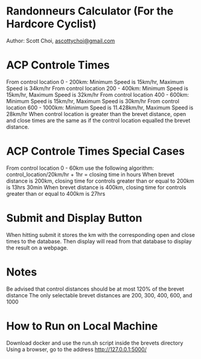 # Randonneurs Calculator (For the Hardcore Cyclist)

Author: Scott Choi, ascottychoi@gmail.com

# ACP Controle Times
From control location 0 - 200km: Minimum Speed is 15km/hr, Maximum Speed is 34km/hr 
From control location 200 - 400km: Minimum Speed is 15km/hr, Maximum Speed is 32km/hr 
From control location 400 - 600km: Minimum Speed is 15km/hr, Maximum Speed is 30km/hr 
From control location 600 - 1000km: Minimum Speed is 11.428km/hr, Maximum Speed is 28km/hr 
When control location is greater than the brevet distance, open and close times are the same as if the control location equalled the brevet distance.

# ACP Controle Times Special Cases
From control location 0 - 60km use the following algorithm: control_location/20km/hr + 1hr = closing time in hours
When brevet distance is 200km, closing time for controls greater than or equal to 200km is 13hrs 30min
When brevet distance is 400km, closing time for controls greater than or equal to 400km is 27hrs

# Submit and Display Button
When hitting submit it stores the km with the corresponding open and close times to the database. Then display will read from that database to display the result on a webpage.

# Notes
Be advised that control distances should be at most 120% of the brevet distance
The only selectable brevet distances are 200, 300, 400, 600, and 1000

# How to Run on Local Machine
Download docker and use the run.sh script inside the brevets directory
Using a browser, go to the address http://127.0.0.1:5000/

